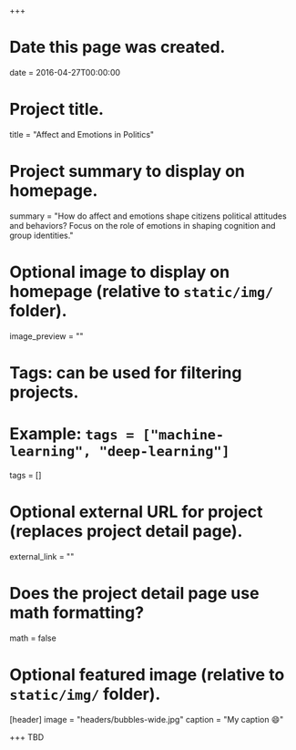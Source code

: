 +++
# Date this page was created.
date = 2016-04-27T00:00:00

# Project title.
title = "Affect and Emotions in Politics"

# Project summary to display on homepage.
summary = "How do affect and emotions shape citizens political attitudes and behaviors? Focus on the role of emotions in shaping cognition and group identities."

# Optional image to display on homepage (relative to `static/img/` folder).
image_preview = ""

# Tags: can be used for filtering projects.
# Example: `tags = ["machine-learning", "deep-learning"]`
tags = []

# Optional external URL for project (replaces project detail page).
external_link = ""

# Does the project detail page use math formatting?
math = false

# Optional featured image (relative to `static/img/` folder).
[header]
image = "headers/bubbles-wide.jpg"
caption = "My caption :smile:"

+++
TBD
